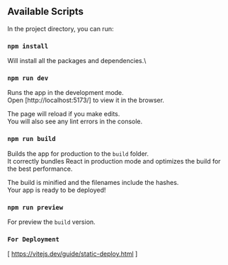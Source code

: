 ## Available Scripts

In the project directory, you can run:

### `npm install`

Will install all the packages and dependencies.\

### `npm run dev`

Runs the app in the development mode.\
Open [http://localhost:5173/] to view it in the browser.

The page will reload if you make edits.\
You will also see any lint errors in the console.

### `npm run build`

Builds the app for production to the `build` folder.\
It correctly bundles React in production mode and optimizes the build for the best performance.

The build is minified and the filenames include the hashes.\
Your app is ready to be deployed!

### `npm run preview`

For preview the `build` version.


### `For Deployment`

[ https://vitejs.dev/guide/static-deploy.html ]
